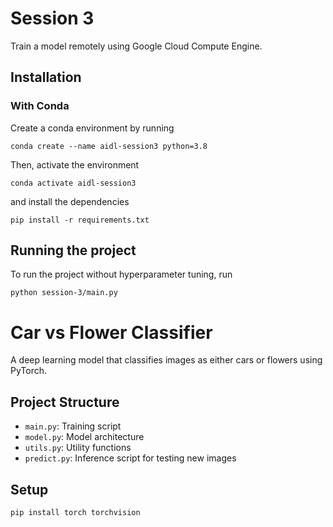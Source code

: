 # Session 3
Train a model remotely using Google Cloud Compute Engine.
## Installation
### With Conda
Create a conda environment by running
```
conda create --name aidl-session3 python=3.8
```
Then, activate the environment
```
conda activate aidl-session3
```
and install the dependencies
```
pip install -r requirements.txt
```
## Running the project

To run the project without hyperparameter tuning, run
```
python session-3/main.py
```

# Car vs Flower Classifier

A deep learning model that classifies images as either cars or flowers using PyTorch.

## Project Structure
- `main.py`: Training script
- `model.py`: Model architecture
- `utils.py`: Utility functions
- `predict.py`: Inference script for testing new images

## Setup
```bash
pip install torch torchvision